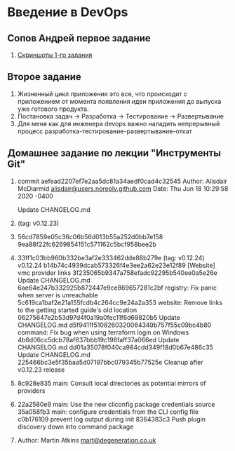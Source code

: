 # Введение в DevOps

##  Сопов Андрей первое задание 

1. [Скриншоты 1-го задания](https://disk.yandex.ru/d/NdLRSbP9V-wB7A)

## Второе задание

1. Жизненный цикл приложения это все, что происходит с приложением от момента появления идеи приложения до выпуска уже готового продукта.
2. Постановка задач -> Разработка -> Тестирование -> Развертывание
3. Для меня как для инженера devops важно наладить непрерывный процесс разработка-тестирование-развертывание-откат


## Домашнее задание по лекции "Инструменты Git"


1. commit aefead2207ef7e2aa5dc81a34aedf0cad4c32545
Author: Alisdair McDiarmid <alisdair@users.noreply.github.com>
Date:   Thu Jun 18 10:29:58 2020 -0400

    Update CHANGELOG.md

2. (tag: v0.12.23)

3. 56cd7859e05c36c06b56d013b55a252d0bb7e158 9ea88f22fc6269854151c571162c5bcf958bee2b

4.  33ff1c03bb960b332be3af2e333462dde88b279e (tag: v0.12.24) v0.12.24
    b14b74c4939dcab573326f4e3ee2a62e23e12f89 [Website] vmc provider links
    3f235065b9347a758efadc92295b540ee0a5e26e Update CHANGELOG.md
    6ae64e247b332925b872447e9ce869657281c2bf registry: Fix panic when server is unreachable
    5c619ca1baf2e21a155fcdb4c264cc9e24a2a353 website: Remove links to the getting started guide's old location
    06275647e2b53d97d4f0a19a0fec11f6d69820b5 Update CHANGELOG.md
    d5f9411f5108260320064349b757f55c09bc4b80 command: Fix bug when using terraform login on Windows
    4b6d06cc5dcb78af637bbb19c198faff37a066ed Update CHANGELOG.md
    dd01a35078f040ca984cdd349f18d0b67e486c35 Update CHANGELOG.md
    225466bc3e5f35baa5d07197bbc079345b77525e Cleanup after v0.12.23 release
    
5. 8c928e835 main: Consult local directories as potential mirrors of providers

6.  22a2580e9 main: Use the new cliconfig package credentials source
    35a058fb3 main: configure credentials from the CLI config file
    c0b176109 prevent log output during init
    8364383c3 Push plugin discovery down into command package

7. Author: Martin Atkins <mart@degeneration.co.uk>



